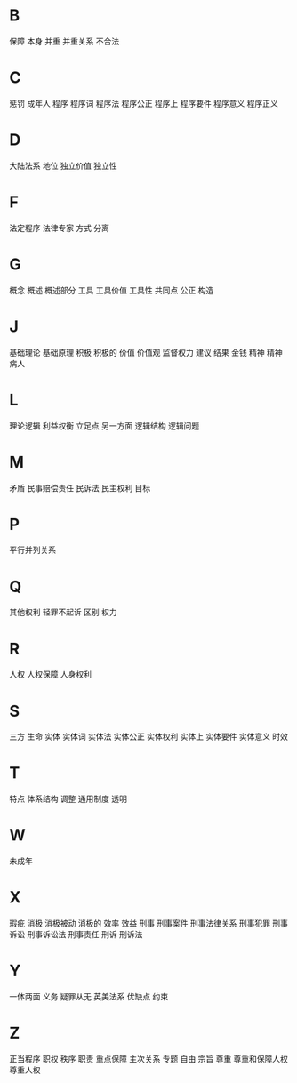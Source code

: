 
# B

保障
本身
并重
并重关系
不合法

# C

惩罚
成年人
程序
程序词
程序法
程序公正
程序上
程序要件
程序意义
程序正义

# D

大陆法系
地位
独立价值
独立性

# F

法定程序
法律专家
方式
分离

# G

概念
概述
概述部分
工具
工具价值
工具性
共同点
公正
构造

# J

基础理论
基础原理
积极
积极的
价值
价值观
监督权力
建议
结果
金钱
精神
精神病人

# L

理论逻辑
利益权衡
立足点
另一方面
逻辑结构
逻辑问题

# M

矛盾
民事赔偿责任
民诉法
民主权利
目标

# P

平行并列关系

# Q

其他权利
轻罪不起诉
区别
权力

# R

人权
人权保障
人身权利

# S

三方
生命
实体
实体词
实体法
实体公正
实体权利
实体上
实体要件
实体意义
时效

# T

特点
体系结构
调整
通用制度
透明

# W

未成年

# X

瑕疵
消极
消极被动
消极的
效率
效益
刑事
刑事案件
刑事法律关系
刑事犯罪
刑事诉讼
刑事诉讼法
刑事责任
刑诉
刑诉法

# Y

一体两面
义务
疑罪从无
英美法系
优缺点
约束

# Z

正当程序
职权
秩序
职责
重点保障
主次关系
专题
自由
宗旨
尊重
尊重和保障人权
尊重人权

